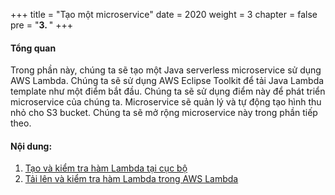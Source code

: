 +++
title = "Tạo một microservice"
date = 2020
weight = 3
chapter = false
pre = "<b>3. </b>"
+++
#### Tổng quan

Trong phần này, chúng ta sẽ tạo một Java serverless microservice sử dụng AWS Lambda. Chúng ta sẽ sử dụng AWS Eclipse Toolkit để tải Java Lambda template như một điểm bắt đầu. Chúng ta sẽ sử dụng điểm này để phát triển microservice của chúng ta. Microservice sẽ quản lý và tự động tạo hình thu nhỏ cho S3 bucket. Chúng ta sẽ mở rộng microservice này trong phần tiếp theo.

#### Nội dung:
1. [Tạo và kiểm tra hàm Lambda tại cục bộ](3.1-create-lambda-function/)
2. [Tải lên và kiểm tra hàm Lambda trong AWS Lambda](3.2-update-and-test/)